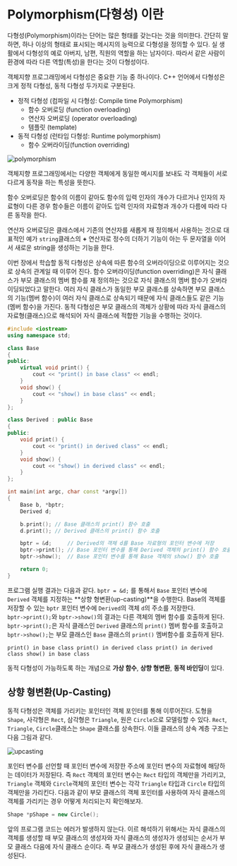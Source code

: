 # Polymorphism(다형성) 이란

다형성(Polymorphism)이라는 단어는 많은 형태를 갖는다는 것을 의미한다.
간단히 말하면, 하나 이상의 형태로 표시되는 메시지의 능력으로 다형성을 정의할 수 있다. 실 생활에서 다형성의 예로 아버지, 남편, 직원의 역할을 하는 남자이다. 
따라서 같은 사람이 환경에 따라 다른 역할(특성)을 한다는 것이 다형성이다. 

객체지향 프로그래밍에서 다형성은 중요한 기능 중 하나이다.
C++ 언어에서 다형성은 크게 정적 다형성, 동적 다형성 두가지로 구분된다.
* 정적 다형성 (컴파일 시 다형성: Compile time Polymorphism)
	- 함수 오버로딩 (function overloading)
	- 연산자 오버로딩 (operator overloading)
	- 템플릿 (template)
* 동적 다형성 (런타임 다형성: Runtime polymorphism)
	- 함수 오버라이딩(function overriding) 

![polymorphism](./polymorphism.png)

객체지향 프로그래밍에서는 다양한 객체에게 동일한 메시지를 보내도 각 객체들이 서로 다르게 동작을 하는 특성을 뜻한다.

함수 오버로딩은 함수의 이름이 같아도 함수의 입력 인자의 개수가 다르거나 인자의 자료형이 다른 경우 함수들은 이름이 같아도 입력 인자의 자료형과 개수가 다름에 따라 다른 동작을 한다. 

연산자 오버로딩은 클래스에서 기존의 연산자를 새롭게 재 정의해서 사용하는 것으로 대표적인 예가 ```string```클래스의 **+** 연산자로 정수의 더하기 기능이 아는 두 문자열을 이어서 새로운 string을 생성하는 기능을 한다.

이번 장에서 학습할 동적 다형성은 상속에 따른 함수의 오버라이딩으로 이루어지는 것으로 상속의 관계일 때 이루어 진다. 
함수 오버라이딩(function overriding)은 자식 클래스가 부모 클래스의 멤버 함수를 재 정의하는 것으로 자식 클래스의 멤버 함수가 오버라이딩되었다고 말한다. 
여러 자식 클래스가 동일한 부모 클래스를 상속하면 부모 클래스의 기능(멤버 함수)이 여러 자식 클래스로 상속되기 때문에 자식 클래스들도 같은 기능(멤버 함수)을 가진다. 동적 다형성은 부모 클래스의 객체가 상황에 따라 자식 클래스의 자료형(클래스)으로 해석되어 자식 클래스에 적합한 기능을 수행하는 것이다. 

```cpp
#include <iostream>
using namespace std;

class Base
{
public:
	virtual void print() {
		cout << "print() in base class" << endl;
	}
	void show() {
		cout << "show() in base class" << endl;
	}
};

class Derived : public Base
{
public:
	void print() {
		cout << "print() in derived class" << endl;
	}
	void show() {
		cout << "show() in derived class" << endl;
	}
};

int main(int argc, char const *argv[])
{
	Base b, *bptr;
	Derived d;

	b.print(); // Base 클래스의 print() 함수 호출
	d.print(); // Derived 클래스의 print() 함수 호출

	bptr = &d;     // Derived의 객체 d를 Base 자료형의 포인터 변수에 저장
	bptr->print(); // Base 포인터 변수를 통해 Derived 객체의 print() 함수 호출
	bptr->show();  // Base 포인터 변수를 통해 Base 객체의 show() 함수 호출

	return 0;
}
```
프로그램 실행 결과는 다음과 같다. 
```bptr = &d;``` 를 통해서 ```Base``` 포인터 변수에  ```Derived``` 객체를 지정하는 **상향 형변환(up-casting)**을 수행한다. 
Base의 객체를 저장할 수 있는 ```bptr``` 포인터 변수에 ```Derived```의  객체 ```d```의 주소를 저장한다.  
```bptr->print();```와 ```bptr->show()```의 결과는 다른 객체의 멤버 함수를 호출하게 된다. 
```bptr->print();```은 자식 클래스인 ```Derived``` 클래스의 ```print()``` 멤버 함수를 호출하고
```bptr->show();```는 부모 클래스인 ```Base``` 클래스의 ```print()``` 멤버함수를 호출하게 된다.  

``
print() in base class
print() in derived class
print() in derived class
show() in base class
``

동적 다형성이 가능하도록 하는 개념으로 **가상 함수**, **상향 형변환**, **동적 바인딩**이 있다.

## 상향 형변환(Up-Casting) 

동적 다형성은 객체를 가리키는 포인터인 객체 포인터를 통해 이루어진다. 
도형을 ```Shape```, 사각형은 ```Rect```, 삼각형은 ```Triangle```, 원은 ```Circle```으로 모델링할 수 있다. 
```Rect```, ```Triangle```, ```Circle```클래스는 ```Shape``` 클래스를 상속한다. 
이들 클래스의 상속 계층 구조는 다음 그림과 같다.

![upcasting](./upcasting.png)

포인터 변수를 선언할 때 포인터 변수에 저장한 주소에 포인터 변수의 자료형에 해당하는 데이터가 저장된다.
즉 ```Rect``` 객체의 포인터 변수는 ```Rect``` 타입의 객체만을 가리키고, ```Triangle``` 객체와 ```Circle```객체의 포인터 변수는 각각 ```Triangle``` 타입과 ```Circle``` 타입의 객체만을 가리킨다. 
다음과 같이 부모 클래스의 객체 포인터를 사용하여 자식 클래스의 객체를 가리키는 경우 어떻게 처리되는지 확인해보자.

```cpp
Shape *pShape = new Circle(); 
```
앞의 프로그램 코드는 에러가 발생하지 않는다. 
이르 해석하기 위해서는 자식 클래스의 객체를 생성할 때 부모 클래스의 생성자와 자식 클래스의 생성자가 생성되는 순서가 부모 클래스 다음에 자식 클래스 순이다. 즉 부모 클래스가 생성된 후에 자식 클래스가 생성된다. 

